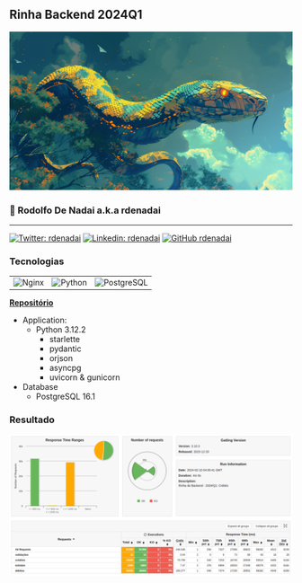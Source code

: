 ## Rinha Backend 2024Q1

<img src="https://github.com/rdenadai/rinha-de-backend-2024-q1/blob/rdenadai_python/participantes/rdenadai_python/img/python.png?raw=true" alt="python" />

### 🤖 Rodolfo De Nadai a.k.a rdenadai

---

[![Twitter: rdenadai](https://img.shields.io/twitter/follow/rdenadai?style=social)](https://twitter.com/rdenadai)
[![Linkedin: rdenadai](https://img.shields.io/badge/-rdenadai-blue?style=flat-square&logo=Linkedin&logoColor=white&link=https://www.linkedin.com/in/rdenadai/)](https://www.linkedin.com/in/rdenadai/)
[![GitHub rdenadai](https://img.shields.io/github/followers/rdenadai?label=follow&style=social)](https://github.com/rdenadai)

### Tecnologias

<div>
	<table>
		<tr>
			<td><img width="100" src="https://user-images.githubusercontent.com/25181517/183345125-9a7cd2e6-6ad6-436f-8490-44c903bef84c.png" alt="Nginx" title="Nginx"/></td>
      <td><img width="100" src="https://user-images.githubusercontent.com/25181517/183423507-c056a6f9-1ba8-4312-a350-19bcbc5a8697.png" alt="Python" title="Python"/></td>
			<td><img width="100" src="https://user-images.githubusercontent.com/25181517/117208740-bfb78400-adf5-11eb-97bb-09072b6bedfc.png" alt="PostgreSQL" title="PostgreSQL"/></td>
		</tr>
	</table>
</div>

[**Repositório**](https://github.com/rdenadai/rinha-de-backend-2024-q1/tree/rdenadai_python/participantes/rdenadai_python)

- Application:
  - Python 3.12.2
    - starlette
    - pydantic
    - orjson
    - asyncpg
    - uvicorn & gunicorn
- Database
  - PostgreSQL 16.1

### Resultado

<img src="https://github.com/rdenadai/rinha-de-backend-2024-q1/blob/rdenadai_python/participantes/rdenadai_python/img/relatorio.png?raw=true" alt="resultado" />
